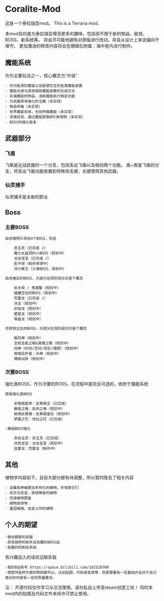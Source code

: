 # Coralite-Mod
这是一个泰拉瑞亚mod。
This is a Terraria mod.

本mod目的是为泰拉瑞亚增添更多的趣味，包括但不限于新的物品，敌怪，BOSS，新系统等。
将会尽可能地避免对原版进行改动，并且从设计上来说偏向于保守。
更加激进的修改内容将会在珊瑚石附属：海中星内进行制作。

## 魔能系统
作为主要玩法之一，核心概念为“升级”

    - 作为能源的魔能以及能够交互的各类魔能装置
    - 魔能合成与其他借助魔能装置的合成方式
    - 存储魔能的物品，消耗魔能执行特定功能
    - 为武器带来强化的注魔（未实现）
    - 物品传输（未实现）
    - 世界魔能系统，无线传输魔能（未实现）
    - 灵魂具现，通过魔能获取NPC掉落物（未实现）
    - BOSS的强化版本

## 武器部分
### 飞盾
飞盾是近战武器的一个分支，包括丢出飞盾以及格挡两个功能。
盾+类是飞盾的分支，将丢出飞盾功能放置到特殊攻击键，左键使用其他武器。

### 仙灵捕手
仙灵捕手是全新的职业

## Boss
### 主要BOSS

    血肉墙预计添加4个BOSS，包括

        赤玉灵（已完成 √）
        魔力水晶洞的小BOSS（规划中）
        冰龙宝宝（已完成 √）
	    影子球（制作停滞中）
        流沙蜥王（沙漠BOSS，规划中）

    血肉墙后的BOSS，大部分在现阶段仅仅是个概念

        虹水母 / 鬼藻蟹（规划中）
        蕴魔空岛的BOSS（规划中）
        荒雷龙（已完成 √）
        冰龙（规划中）
        炽焰龙（规划中）
        碧蓝龙（规划中）
        翠晶龙（规划中）

    月球领主后的BOSS，大部分在现阶段仅仅是个概念

        极风神（规划中）
        全知全能之眼&真理之眼（规划中）
        四神（时间/空间/现实/理想）（规划中）
        雨城庇护者：伞神（规划中）
        珊瑚试炼（规划中）

### 次要BOSS
强化类BOSS，作为次要的BOSS，在流程中是完全可选的，依附于魔能系统

    原版强化类BOSS

        史莱姆皇帝：史莱姆王（已完成）
        暴食之墙：血肉之墙（规划中）
        秘境史莱姆：史莱姆皇后（规划中）
        梦魇之花：世纪之花（已完成）

    -模组BOSS强化
        
        赤血玉灵：赤玉灵（已完成）
        冻壳龙宝：冰龙宝宝（规划中）
        兹雷龙：荒雷龙（制作中）

## 其他
植物学内容如下，目前大部分都有待调整，所以暂时隐去了相关内容

	- 采集和种植更加多样化的植物，并培育它们
	- 杂交与突变，获得稀有的植物
	- 完成植物图鉴
	- 植物装饰物
    - 基因编辑，自定义你的植物


## 个人的期望

    -做出精致的武器
    -具有独特机制并且有趣的BOSS战
    -有趣的机制及系统

有兴趣加入的话欢迎联系我

    -我的B站账号 https://space.bilibili.com/162528700
    -想提供各种方面的帮助都可以，比如贴图，代码或音效等，但是需要有一定基础并且对于自己做出的内容有一定的质量要求。

注：
开源代码仅作学习与交流使用，请勿私自上传至steam创意工坊！
同时本mod内的贴图及代码文件未经许可禁止使用。
